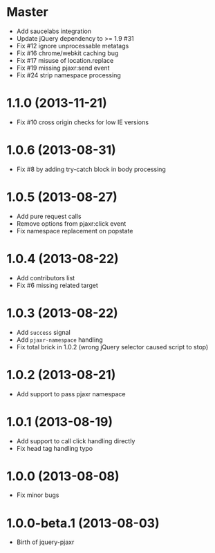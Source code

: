 # Master

* Add saucelabs integration
* Update jQuery dependency to >= 1.9 #31
* Fix #12 ignore unprocessable metatags
* Fix #16 chrome/webkit caching bug
* Fix #17 misuse of location.replace
* Fix #19 missing pjaxr:send event
* Fix #24 strip namespace processing

# 1.1.0 (2013-11-21)

* Fix #10 cross origin checks for low IE versions

# 1.0.6 (2013-08-31)

* Fix #8 by adding try-catch block in body processing

# 1.0.5 (2013-08-27)

* Add pure request calls
* Remove options from pjaxr:click event
* Fix namespace replacement on popstate

# 1.0.4 (2013-08-22)

* Add contributors list
* Fix #6 missing related target

# 1.0.3 (2013-08-22)

* Add `success` signal
* Add `pjaxr-namespace` handling
* Fix total brick in 1.0.2 (wrong jQuery selector caused script to stop)

# 1.0.2 (2013-08-21)

* Add support to pass pjaxr namespace

# 1.0.1 (2013-08-19)

* Add support to call click handling directly
* Fix head tag handling typo

# 1.0.0 (2013-08-08)

* Fix minor bugs

# 1.0.0-beta.1 (2013-08-03)

* Birth of jquery-pjaxr
